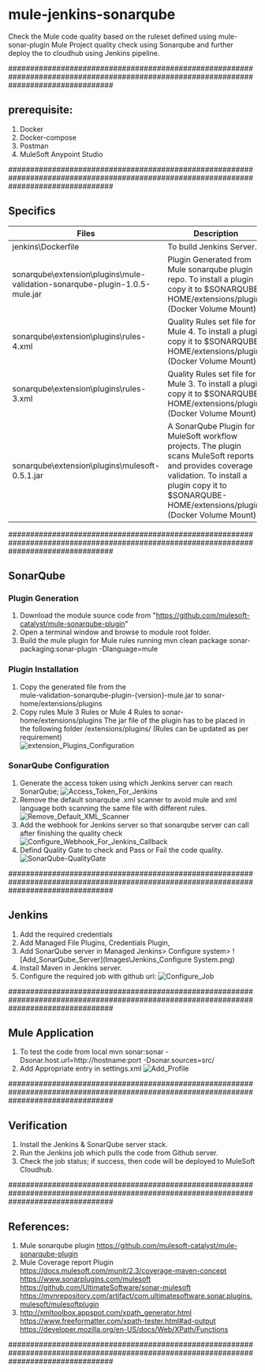 # mule-jenkins-sonarqube
Check the Mule code quality based on the ruleset defined using mule-sonar-plugin
Mule Project quality check using Sonarqube and further deploy the to cloudhub using Jenkins pipeline.

########################################################################################################################################
## prerequisite:
1. Docker
2. Docker-compose
3. Postman
4. MuleSoft Anypoint Studio

########################################################################################################################################
## Specifics 
| Files | Description |
| ------ | ------ |
| jenkins\Dockerfile | To build Jenkins Server.|
| sonarqube\extension\plugins\mule-validation-sonarqube-plugin-1.0.5-mule.jar | Plugin Generated from Mule sonarqube plugin repo. To install a plugin copy it to $SONARQUBE-HOME/extensions/plugins (Docker Volume Mount)|
| sonarqube\extension\plugins\rules-4.xml | Quality Rules set file for Mule 4. To install a plugin copy it to $SONARQUBE-HOME/extensions/plugins (Docker Volume Mount)|
| sonarqube\extension\plugins\rules-3.xml | Quality Rules set file for Mule 3. To install a plugin copy it to $SONARQUBE-HOME/extensions/plugins (Docker Volume Mount)|
| sonarqube\extension\plugins\mulesoft-0.5.1.jar | A SonarQube Plugin for MuleSoft workflow projects. The plugin scans MuleSoft reports and provides coverage validation. To install a plugin copy it to $SONARQUBE-HOME/extensions/plugins (Docker Volume Mount)|

########################################################################################################################################
## SonarQube

### Plugin Generation
1. Download the module source code from "https://github.com/mulesoft-catalyst/mule-sonarqube-plugin"
2. Open a terminal window and browse to module root folder.
3. Build the mule plugin for Mule rules running 
    mvn clean package sonar-packaging:sonar-plugin -Dlanguage=mule

### Plugin Installation
1. Copy the generated file from the  
    mule-validation-sonarqube-plugin-{version}-mule.jar to sonar-home/extensions/plugins
2. Copy rules Mule 3 Rules or Mule 4 Rules to sonar-home/extensions/plugins The jar file of the plugin has to be placed in the        following folder 
    /extensions/plugins/ (Rules can be updated as per requirement)  
    ![extension_Plugins_Configuration](Images\Plugin_Installation_In_SonarQube.png)

### SonarQube Configuration
1. Generate the access token using which Jenkins server can reach SonarQube;
    ![Access_Token_For_Jenkins](Images\Generate_Access_Token_For_Jenkins.png)
2. Remove the default sonarqube .xml scanner to avoid mule and xml language both scanning the same file with different rules. 
    ![Remove_Default_XML_Scanner](Images\Remove_Default_XML_Scanner.png)
3. Add the webhook for Jenkins server so that sonarqube server can call after finishing the quality check
    ![Configure_Webhook_For_Jenkins_Callback](Images\Configure_Webhook_For_Jenkins_Callback.png)
4. Defind Quality Gate to check and Pass or Fail the code quality. 
    ![SonarQube-QualityGate](Images\SonarQube_Quality_Gate.png)

########################################################################################################################################
## Jenkins
1. Add the required credentials 
2. Add Managed File Plugins, Credentials Plugin, 
3. Add SonarQube server in Managed Jenkins> Configure system>
    ![Add_SonarQube_Server](Images\Jenkins_Configure System.png)
4. Install Maven in Jenkins server.
5. Configure the required job with github url:
    ![Configure_Job](Images\Job_Configuration.png)

########################################################################################################################################
## Mule Application
1. To test the code from local
    mvn sonar:sonar -Dsonar.host.url=http://hostname:port -Dsonar.sources=src/
2. Add Appropriate entry in settings.xml
    ![Add_Profile](Images\Settings_File.png)

########################################################################################################################################
## Verification
1. Install the Jenkins & SonarQube server stack. 
2. Run the Jenkins job which pulls the code from Github server. 
3. Check the job status; if success, then code will be deployed to MuleSoft Cloudhub. 

########################################################################################################################################
## References:
1. Mule sonarqube plugin
    https://github.com/mulesoft-catalyst/mule-sonarqube-plugin
2. Mule Coverage report Plugin
    https://docs.mulesoft.com/munit/2.3/coverage-maven-concept
    https://www.sonarplugins.com/mulesoft 
    https://github.com/UltimateSoftware/sonar-mulesoft
    https://mvnrepository.com/artifact/com.ultimatesoftware.sonar.plugins.mulesoft/mulesoftplugin
3.  http://xmltoolbox.appspot.com/xpath_generator.html
    https://www.freeformatter.com/xpath-tester.html#ad-output
    https://developer.mozilla.org/en-US/docs/Web/XPath/Functions

########################################################################################################################################